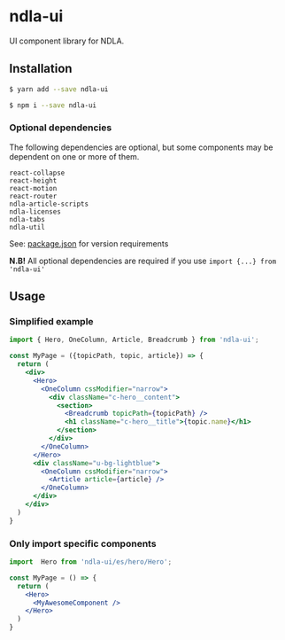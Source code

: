 # ndla-ui

UI component library for NDLA.

## Installation

```sh
$ yarn add --save ndla-ui
```

```sh
$ npm i --save ndla-ui
```

### Optional dependencies

The following dependencies are optional, but some components may be dependent on one or more of them.

```
react-collapse
react-height
react-motion
react-router
ndla-article-scripts
ndla-licenses
ndla-tabs
ndla-util
```

See: [package.json](package.json) for version requirements

**N.B!** All optional dependencies are required if you use `import {...} from 'ndla-ui'`


## Usage

### Simplified example
```jsx
import { Hero, OneColumn, Article, Breadcrumb } from 'ndla-ui';

const MyPage = ({topicPath, topic, article}) => {
  return (
    <div>
      <Hero>
        <OneColumn cssModifier="narrow">
          <div className="c-hero__content">
            <section>
              <Breadcrumb topicPath={topicPath} />
              <h1 className="c-hero__title">{topic.name}</h1>
            </section>
          </div>
        </OneColumn>
      </Hero>
      <div className="u-bg-lightblue">
        <OneColumn cssModifier="narrow">
          <Article article={article} />
        </OneColumn>
      </div>
    </div>
  )
}
```

### Only import specific components
```jsx
import  Hero from 'ndla-ui/es/hero/Hero';

const MyPage = () => {
  return (
    <Hero>
      <MyAwesomeComponent />
    </Hero>
  )
}
```
